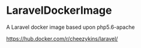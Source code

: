 # LaravelDockerImage
A Laravel docker image based upon php5.6-apache

https://hub.docker.com/r/cheezykins/laravel/

